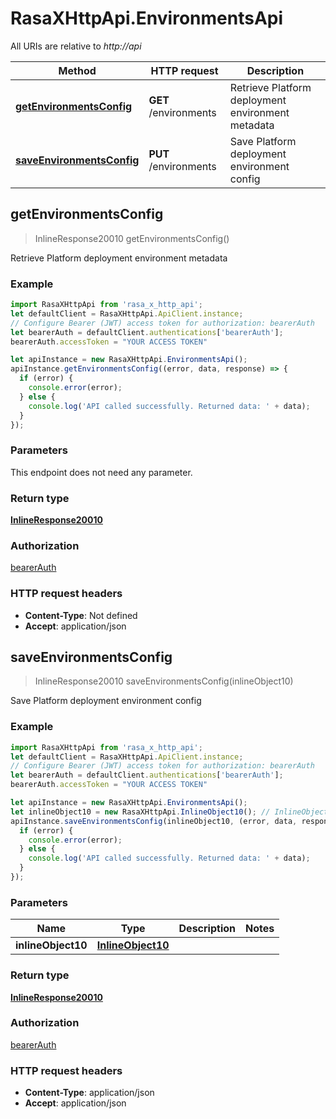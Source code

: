 # RasaXHttpApi.EnvironmentsApi

All URIs are relative to *http://api*

Method | HTTP request | Description
------------- | ------------- | -------------
[**getEnvironmentsConfig**](EnvironmentsApi.md#getEnvironmentsConfig) | **GET** /environments | Retrieve Platform deployment environment metadata
[**saveEnvironmentsConfig**](EnvironmentsApi.md#saveEnvironmentsConfig) | **PUT** /environments | Save Platform deployment environment config



## getEnvironmentsConfig

> InlineResponse20010 getEnvironmentsConfig()

Retrieve Platform deployment environment metadata

### Example

```javascript
import RasaXHttpApi from 'rasa_x_http_api';
let defaultClient = RasaXHttpApi.ApiClient.instance;
// Configure Bearer (JWT) access token for authorization: bearerAuth
let bearerAuth = defaultClient.authentications['bearerAuth'];
bearerAuth.accessToken = "YOUR ACCESS TOKEN"

let apiInstance = new RasaXHttpApi.EnvironmentsApi();
apiInstance.getEnvironmentsConfig((error, data, response) => {
  if (error) {
    console.error(error);
  } else {
    console.log('API called successfully. Returned data: ' + data);
  }
});
```

### Parameters

This endpoint does not need any parameter.

### Return type

[**InlineResponse20010**](InlineResponse20010.md)

### Authorization

[bearerAuth](../README.md#bearerAuth)

### HTTP request headers

- **Content-Type**: Not defined
- **Accept**: application/json


## saveEnvironmentsConfig

> InlineResponse20010 saveEnvironmentsConfig(inlineObject10)

Save Platform deployment environment config

### Example

```javascript
import RasaXHttpApi from 'rasa_x_http_api';
let defaultClient = RasaXHttpApi.ApiClient.instance;
// Configure Bearer (JWT) access token for authorization: bearerAuth
let bearerAuth = defaultClient.authentications['bearerAuth'];
bearerAuth.accessToken = "YOUR ACCESS TOKEN"

let apiInstance = new RasaXHttpApi.EnvironmentsApi();
let inlineObject10 = new RasaXHttpApi.InlineObject10(); // InlineObject10 | 
apiInstance.saveEnvironmentsConfig(inlineObject10, (error, data, response) => {
  if (error) {
    console.error(error);
  } else {
    console.log('API called successfully. Returned data: ' + data);
  }
});
```

### Parameters


Name | Type | Description  | Notes
------------- | ------------- | ------------- | -------------
 **inlineObject10** | [**InlineObject10**](InlineObject10.md)|  | 

### Return type

[**InlineResponse20010**](InlineResponse20010.md)

### Authorization

[bearerAuth](../README.md#bearerAuth)

### HTTP request headers

- **Content-Type**: application/json
- **Accept**: application/json

